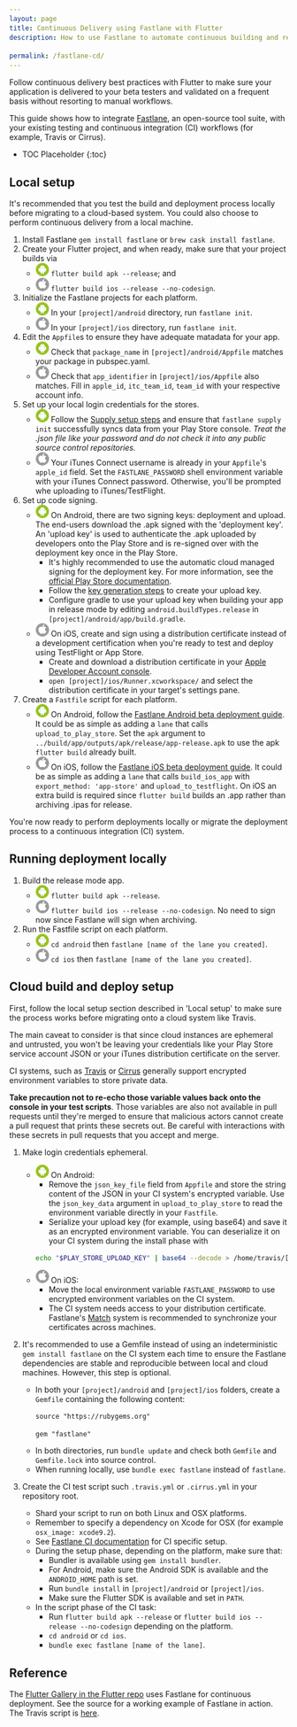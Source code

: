 ```yaml
---
layout: page
title: Continuous Delivery using Fastlane with Flutter
description: How to use Fastlane to automate continuous building and releasing of your Flutter app.

permalink: /fastlane-cd/
---
```


Follow continuous delivery best practices with Flutter to make sure your
application is delivered to your beta testers and validated on a frequent basis
without resorting to manual workflows.

This guide shows how to integrate [Fastlane](https://docs.fastlane.tools/), an
open-source tool suite, with your existing testing and continuous integration
(CI) workflows (for example, Travis or Cirrus).

* TOC Placeholder
{:toc}

## Local setup

It's recommended that you test the build and deployment process locally before
migrating to a cloud-based system. You could also choose to perform continuous
delivery from a local machine.

1. Install Fastlane `gem install fastlane` or `brew cask install fastlane`.
1. Create your Flutter project, and when ready, make sure that your project builds via
    * ![Android](/images/fastlane-cd/android.png) `flutter build apk --release`; and
    * ![iOS](/images/fastlane-cd/ios.png) `flutter build ios --release --no-codesign`.
1. Initialize the Fastlane projects for each platform.
    * ![Android](/images/fastlane-cd/android.png) In your `[project]/android`
    directory, run `fastlane init`.
    * ![iOS](/images/fastlane-cd/ios.png) In your `[project]/ios` directory,
    run `fastlane init`.
1. Edit the `Appfile`s to ensure they have adequate matadata for your app.
    * ![Android](/images/fastlane-cd/android.png) Check that `package_name` in
    `[project]/android/Appfile` matches your package in pubspec.yaml.
    * ![iOS](/images/fastlane-cd/ios.png) Check that `app_identifier` in
    `[project]/ios/Appfile` also matches. Fill in `apple_id`, `itc_team_id`,
    `team_id` with your respective account info.
1. Set up your local login credentials for the stores.
    * ![Android](/images/fastlane-cd/android.png) Follow the [Supply setup steps](https://docs.fastlane.tools/getting-started/android/setup/#setting-up-supply)
    and ensure that `fastlane supply init` successfully syncs data from your
    Play Store console. _Treat the .json file like your password and do not check
    it into any public source control repositories._
    * ![iOS](/images/fastlane-cd/ios.png) Your iTunes Connect username is already
    in your `Appfile`'s `apple_id` field. Set the `FASTLANE_PASSWORD` shell
    environment variable with your iTunes Connect password. Otherwise, you'll be
    prompted whe uploading to iTunes/TestFlight.
1. Set up code signing.
    * ![Android](/images/fastlane-cd/android.png) On Android, there are two
    signing keys: deployment and upload. The end-users download the .apk signed
    with the 'deployment key'. An 'upload key' is used to authenticate the .apk
    uploaded by developers onto the Play Store and is re-signed over with the
    deployment key once in the Play Store.
        * It's highly recommended to use the automatic cloud managed signing for
        the deployment key. For more information, see the [official Play Store documentation](https://support.google.com/googleplay/android-developer/answer/7384423?hl=en).
        * Follow the [key generation steps](https://developer.android.com/studio/publish/app-signing#sign-apk)
        to create your upload key.
        * Configure gradle to use your upload key when building your app in
        release mode by editing `android.buildTypes.release` in
        `[project]/android/app/build.gradle`.
    * ![iOS](/images/fastlane-cd/ios.png) On iOS, create and sign using a
    distribution certificate instead of a development certification when you're
    ready to test and deploy using TestFlight or App Store.
        * Create and download a distribution certificate in your [Apple Developer Account console](https://developer.apple.com/account/ios/certificate/).
        * `open [project]/ios/Runner.xcworkspace/` and select the distribution
        certificate in your target's settings pane.
1. Create a `Fastfile` script for each platform.
    * ![Android](/images/fastlane-cd/android.png) On Android, follow the
    [Fastlane Android beta deployment guide](https://docs.fastlane.tools/getting-started/android/beta-deployment/).
    It could be as simple as adding a `lane` that calls `upload_to_play_store`.
    Set the `apk` argument to `../build/app/outputs/apk/release/app-release.apk`
    to use the apk `flutter build` already built.
    * ![iOS](/images/fastlane-cd/ios.png) On iOS, follow the [Fastlane iOS beta deployment guide](https://docs.fastlane.tools/getting-started/ios/beta-deployment/).
    It could be as simple as adding a `lane` that calls `build_ios_app` with
    `export_method: 'app-store'` and `upload_to_testflight`. On iOS an extra
    build is required since `flutter build` builds an .app rather than archiving
    .ipas for release.

You're now ready to perform deployments locally or migrate the deployment
process to a continuous integration (CI) system.

## Running deployment locally

1. Build the release mode app.
    * ![Android](/images/fastlane-cd/android.png) `flutter build apk --release`.
    * ![iOS](/images/fastlane-cd/ios.png) `flutter build ios --release --no-codesign`.
    No need to sign now since Fastlane will sign when archiving.
1. Run the Fastfile script on each platform.
    * ![Android](/images/fastlane-cd/android.png) `cd android` then
    `fastlane [name of the lane you created]`.
    * ![iOS](/images/fastlane-cd/ios.png) `cd ios` then
    `fastlane [name of the lane you created]`.

## Cloud build and deploy setup

First, follow the local setup section described in 'Local setup' to make sure
the process works before migrating onto a cloud system like Travis.

The main caveat to consider is that since cloud instances are ephemeral and
untrusted, you won't be leaving your credentials like your Play Store service
account JSON or your iTunes distribution certificate on the server.

CI systems, such as [Travis](https://docs.travis-ci.com/user/environment-variables/#Encrypting-environment-variables)
or [Cirrus](https://cirrus-ci.org/guide/writing-tasks/#encrypted-variables)
generally support encrypted environment variables to store private data.

**Take precaution not to re-echo those variable values back onto the console in
your test scripts**. Those variables are also not available in pull requests
until they're merged to ensure that malicious actors cannot create a pull
request that prints these secrets out. Be careful with interactions with these
secrets in pull requests that you accept and merge.

1. Make login credentials ephemeral.
    * ![Android](/images/fastlane-cd/android.png) On Android:
        * Remove the `json_key_file` field from `Appfile` and store the string
        content of the JSON in your CI system's encrypted variable. Use the
        `json_key_data` argument in `upload_to_play_store` to read the
        environment variable directly in your `Fastfile`.
        * Serialize your upload key (for example, using base64) and save it as
        an encrypted environment variable. You can deserialize it on your CI
        system during the install phase with
        ```bash
        echo "$PLAY_STORE_UPLOAD_KEY" | base64 --decode > /home/travis/[directory and filename specified in your gradle].keystore
        ```
    * ![iOS](/images/fastlane-cd/ios.png) On iOS:
        * Move the local environment variable `FASTLANE_PASSWORD` to use
        encrypted environment variables on the CI system.
        * The CI system needs access to your distribution certificate. Fastlane's
        [Match](https://docs.fastlane.tools/actions/match/) system is
        recommended to synchronize your certificates across machines.

2. It's recommended to use a Gemfile instead of using an indeterministic
`gem install fastlane` on the CI system each time to ensure the Fastlane
dependencies are stable and reproducible between local and cloud machines. However, this step is optional.
    * In both your `[project]/android` and `[project]/ios` folders, create a
    `Gemfile` containing the following content:
      ```
      source "https://rubygems.org"

      gem "fastlane"
      ```
    * In both directories, run `bundle update` and check both `Gemfile` and
    `Gemfile.lock` into source control.
    * When running locally, use `bundle exec fastlane` instead of `fastlane`.

3. Create the CI test script such `.travis.yml` or `.cirrus.yml` in your
repository root.
    * Shard your script to run on both Linux and OSX platforms.
    * Remember to specify a dependency on Xcode for OSX (for example
    `osx_image: xcode9.2`).
    * See [Fastlane CI documentation](https://docs.fastlane.tools/best-practices/continuous-integration/)
    for CI specific setup.
    * During the setup phase, depending on the platform, make sure that:
         * Bundler is available using `gem install bundler`.
         * For Android, make sure the Android SDK is available and the `ANDROID_HOME`
         path is set.
         * Run `bundle install` in `[project]/android` or `[project]/ios`.
         * Make sure the Flutter SDK is available and set in `PATH`.
    * In the script phase of the CI task:
         * Run `flutter build apk --release` or `flutter build ios --release --no-codesign` depending on the platform.
         * `cd android` or `cd ios`.
         * `bundle exec fastlane [name of the lane]`.

## Reference

The [Flutter Gallery in the Flutter repo](https://github.com/flutter/flutter/tree/master/examples/flutter_gallery)
uses Fastlane for continuous deployment. See the source for a working example of
Fastlane in action. The Travis script is [here](https://github.com/flutter/flutter/blob/master/.travis.yml).
